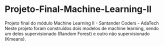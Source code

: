 # Projeto-Final-Machine-Learning-II
Projeto final do módulo Machine Learning II - Santander Coders - AdaTech
Neste projeto foram construídos dois modelos de machine learning, sendo um deles supervisionado (Random Forest) e outro não supervisionado (Kmeans).

